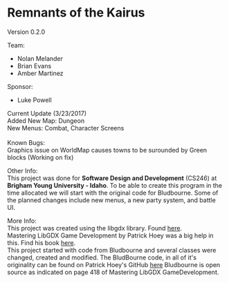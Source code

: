 <h1>Remnants of the Kairus</h1>

Version 0.2.0 

Team:
<ul>
<li>Nolan Melander</li>
<li>Brian Evans</li>
<li>Amber Martinez</li>
</ul>
Sponsor:
<ul>
<li>Luke Powell</li>
</ul>
Current Update (3/23/2017)<br>
Added New Map: Dungeon<br>
New Menus: Combat, Character Screens<br>
<br>
Known Bugs:<br>
Graphics issue on WorldMap causes towns to be surounded by Green blocks (Working on fix)

Other Info:<br>
This project was done for <b>Software Design and Development</b> (CS246) at <b>Brigham Young University - Idaho</b>. To be able to create this program in the time allocated we will start with the original code for Bludbourne. Some of the planned changes include new menus, a new party system, and battle UI.

More Info:<br>
This project was created using the libgdx library. Found <a href="https://libgdx.badlogicgames.com/">here</a>.<br>
Mastering LibGDX Game Development by Patrick Hoey was a big help in this. Find his book <a href="https://www.packtpub.com/game-development/mastering-libgdx-game-development">here</a>. <br>
This project started with code from Bludbourne and several classes were changed, created and modified. The BludBourne code, in all of it's originality can be found on Patrick Hoey's GitHub <a href="https://github.com/patrickhoey/BludBourne">here</a> Bludbourne is open source as indicated on page 418 of Mastering LibGDX GameDevelopment.
